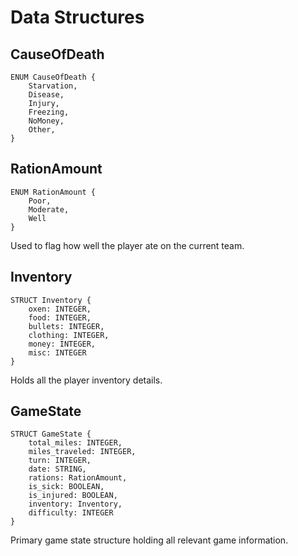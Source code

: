 # Data Structures

## CauseOfDeath

```
ENUM CauseOfDeath {
    Starvation,
    Disease,
    Injury,
    Freezing,
    NoMoney,
    Other,
}
```

## RationAmount

```
ENUM RationAmount {
    Poor,
    Moderate,
    Well
}
```

Used to flag how well the player ate on the current team.

## Inventory

```
STRUCT Inventory {
    oxen: INTEGER,
    food: INTEGER,
    bullets: INTEGER,
    clothing: INTEGER,
    money: INTEGER,
    misc: INTEGER
}
```

Holds all the player inventory details.

## GameState

```
STRUCT GameState {
    total_miles: INTEGER,
    miles_traveled: INTEGER,
    turn: INTEGER,
    date: STRING,
    rations: RationAmount,
    is_sick: BOOLEAN,
    is_injured: BOOLEAN,
    inventory: Inventory,
    difficulty: INTEGER
}
```

Primary game state structure holding all relevant game information.